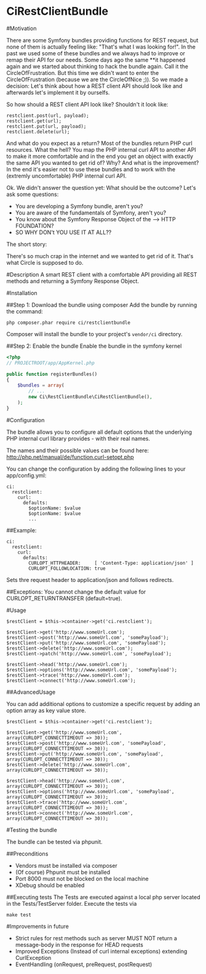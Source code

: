 CiRestClientBundle
========

#Motivation

There are some Symfony bundles providing functions for REST request, but none of them is actually feeling like: "That's what I was looking for!". In the past we used some of these bundles and we always had to improve or remap their API for our needs. Some days ago the same **it happened again and we started about thinking to hack the bundle again. Call it the CircleOfFrustration. But this time we didn't want to enter the CircleOfFrustration (because we are the CircleOfNice ;)). So we made a decision: Let's think about how a REST client API should look like and afterwards let's implement it by ourselfs.


So how should a REST client API look like? Shouldn't it look like:

```
restclient.post(url, payload);
restclient.get(url);
restclient.put(url, payload);
restclient.delete(url);
```

And what do you expect as a return? Most of the bundles return PHP curl resources. What the hell? You map the PHP internal curl API to another API to make it more comfortable and in the end you get an object with exactly the same API you wanted to get rid of? Why? And what is the improvement? In the end it's easier not to use these bundles and to work with the (extremly uncomfortable) PHP internal curl API.

Ok. We didn't answer the question yet: What should be the outcome? Let's ask some questions:
- You are developing a Symfony bundle, aren't you?
- You are aware of the fundamentals of Symfony, aren't you?
- You know about the Symfony Response Object of the --> HTTP FOUNDATION?
- SO WHY DON't YOU USE IT AT ALL??

The short story:

There's so much crap in the internet and we wanted to get rid of it. That's what Circle is supposed to do.

#Description
A smart REST client with a comfortable API providing all REST methods and returning a Symfony Response Object.

#Installation

##Step 1: Download the bundle using composer
Add the bundle by running the command:
```
php composer.phar require ci/restclientbundle
```
Composer will install the bundle to your project's ```vendor/ci``` directory.

##Step 2: Enable the bundle
Enable the bundle in the symfony kernel

```php
<?php
// PROJECTROOT/app/AppKernel.php

public function registerBundles()
{
    $bundles = array(
        // ...
        new Ci\RestClientBundle\CiRestClientBundle(),
    );
}
```

#Configuration

The bundle allows you to configure all default options that the underlying PHP internal curl library provides - with their real names.

The names and their possible values can be found here: http://php.net/manual/de/function.curl-setopt.php

You can change the configuration by adding the following lines to your app/config.yml:

```
ci:
  restclient:
    curl:
      defaults:
        $optionName: $value
        $optionName: $value
        ...
```

##Example:

```
ci:
  restclient:
    curl:
      defaults:
        CURLOPT_HTTPHEADER:     [ 'Content-Type: application/json' ]
        CURLOPT_FOLLOWLOCATION: true
```

Sets thre request header to application/json and follows redirects.

##Exceptions:
You cannot change the default value for CURLOPT_RETURNTRANSFER (default=true).

#Usage

```
$restClient = $this->container->get('ci.restclient');

$restClient->get('http://www.someUrl.com');
$restClient->post('http://www.someUrl.com', 'somePayload');
$restClient->put('http://www.someUrl.com', 'somePayload');
$restClient->delete('http://www.someUrl.com');
$restClient->patch('http://www.someUrl.com', 'somePayload');

$restClient->head('http://www.someUrl.com');
$restClient->options('http://www.someUrl.com', 'somePayload');
$restClient->trace('http://www.someUrl.com');
$restClient->connect('http://www.someUrl.com');
```

##AdvancedUsage

You can add additional options to customize a specific request by adding an option array as key value store.

```
$restClient = $this->container->get('ci.restclient');

$restClient->get('http://www.someUrl.com', array(CURLOPT_CONNECTTIMEOUT => 30));
$restClient->post('http://www.someUrl.com', 'somePayload', array(CURLOPT_CONNECTTIMEOUT => 30));
$restClient->put('http://www.someUrl.com', 'somePayload', array(CURLOPT_CONNECTTIMEOUT => 30));
$restClient->delete('http://www.someUrl.com', array(CURLOPT_CONNECTTIMEOUT => 30));

$restClient->head('http://www.someUrl.com', array(CURLOPT_CONNECTTIMEOUT => 30));
$restClient->options('http://www.someUrl.com', 'somePayload', array(CURLOPT_CONNECTTIMEOUT => 30));
$restClient->trace('http://www.someUrl.com', array(CURLOPT_CONNECTTIMEOUT => 30));
$restClient->connect('http://www.someUrl.com', array(CURLOPT_CONNECTTIMEOUT => 30));
```

#Testing the bundle

The bundle can be tested via phpunit.

##Preconditions
- Vendors must be installed via composer
- (Of course) Phpunit must be installed
- Port 8000 must not be blocked on the local machine
- XDebug should be enabled

##Executing tests
The Tests are executed against a local php server located in the Tests/TestServer folder. Execute the tests via
```
make test
```

#Improvements in future
- Strict rules for rest methods such as server MUST NOT return a message-body in the response for HEAD requests
- Improved Exceptions (Instead of curl internal exceptions) extending CurlException
- EventHandling (onRequest, preRequest, postRequest)
